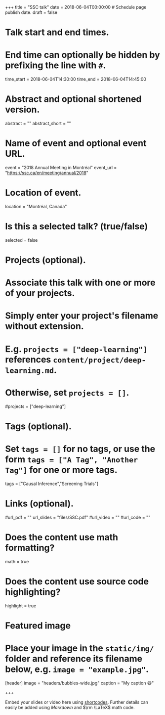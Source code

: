 +++
title = "SSC talk"
date = 2018-06-04T00:00:00  # Schedule page publish date.
draft = false

# Talk start and end times.
#   End time can optionally be hidden by prefixing the line with `#`.
time_start = 2018-06-04T14:30:00
time_end = 2018-06-04T14:45:00

# Abstract and optional shortened version.
abstract = ""
abstract_short = ""

# Name of event and optional event URL.
event = "2018 Annual Meeting in Montréal"
event_url = "https://ssc.ca/en/meeting/annual/2018"

# Location of event.
location = "Montréal, Canada"

# Is this a selected talk? (true/false)
selected = false

# Projects (optional).
#   Associate this talk with one or more of your projects.
#   Simply enter your project's filename without extension.
#   E.g. `projects = ["deep-learning"]` references `content/project/deep-learning.md`.
#   Otherwise, set `projects = []`.
#projects = ["deep-learning"]

# Tags (optional).
#   Set `tags = []` for no tags, or use the form `tags = ["A Tag", "Another Tag"]` for one or more tags.
tags = ["Causal Inference","Screening Trials"]

# Links (optional).
#url_pdf = ""
url_slides = "files/SSC.pdf"
#url_video = ""
#url_code = ""

# Does the content use math formatting?
math = true

# Does the content use source code highlighting?
highlight = true

# Featured image
# Place your image in the `static/img/` folder and reference its filename below, e.g. `image = "example.jpg"`.
[header]
image = "headers/bubbles-wide.jpg"
caption = "My caption :smile:"

+++

Embed your slides or video here using [shortcodes](https://sourcethemes.com/academic/post/writing-markdown-latex/). Further details can easily be added using *Markdown* and $\rm \LaTeX$ math code.
